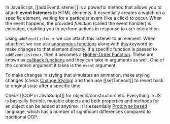 In JavaScript, [[addEventListener]] is a powerful method that allows you to attach **event listeners** to HTML elements. It essentially creates a watch on a specific element, waiting for a particular event (like a click) to occur. When the event happens, the provided *function* (called the event handler) is executed, enabling you to perform actions in response to user interaction.

Using  `addEventListener` we can attach this listener to an element. When attached, we can use [anonymous functions](anonymous%20functions.md) along with [this](this) keyword to make changes to that element directly.  If a specific function is passed to `addEventListener`, then it becomes a [Higher-Order Function](Higher-Order%20Functions.md). These are known as [callback functions](callback%20function.md) and they can take in arguments as well. One of the common argument it takes is the `event` argument.

To make changes in styling that simulates an animation, make styling changes (check [Change Styling](Change%20Styling.md)) and then use [[setTimeout]] to revert back to original state after a specific time. 

Check [[OOP in JavaScript]] for objects/constructors etc. Everything in JS is basically flexible, mutable objects and both properties and methods for an object can be added at anytime. It is essentially [Prototype based](Prototype%20based) language, which has a number of significant differences compared to traditional OOP.

